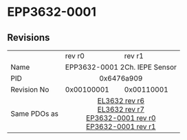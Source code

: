# EPP3632-0001

## Revisions
<table>
<tr>
<td></td>
<td>rev r0</td>
<td>rev r1</td>
</tr>
<tr>
<td>Name</td>
<td colspan=2 align="center">EPP3632-0001 2Ch. IEPE Sensor</td>
</tr>
<tr>
<td>PID</td>
<td colspan=2 align="center">0x6476a909</td>
</tr>
<tr>
<td>Revision No</td>
<td>0x00100001</td>
<td>0x00110001</td>
</tr>
<tr>
<td>Same PDOs as</td>
<td colspan=2 align="center"><a href="EL3632.md">EL3632 rev r6</a><br/><a href="EL3632.md">EL3632 rev r7</a><br/><a href="EP3632-0001.md">EP3632-0001 rev r0</a><br/><a href="EP3632-0001.md">EP3632-0001 rev r1</a></td>
</tr>
</table>
